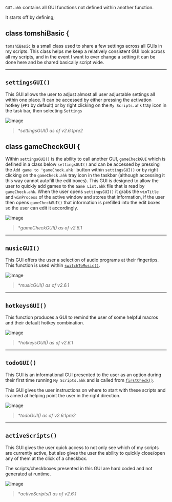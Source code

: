 `GUI.ahk` contains all GUI functions not defined within another function.

It starts off by defining;

## class tomshiBasic {
`tomshiBasic` is a small class used to share a few settings across all GUIs in my scripts. This class helps me keep a relatively consistent GUI look across all my scripts, and in the event I want to ever change a setting it can be done here and be shared basically script wide.
***

## `settingsGUI()`
This GUI allows the user to adjust almost all user adjustable settings all within one place. It can be accessed by either pressing the activation hotkey (`#F1` by default) or by right clicking on the `My Scripts.ahk` tray icon in the task bar, then selecting `Settings`

![image](https://user-images.githubusercontent.com/53557479/199130583-5d2ce688-ee2b-460e-a3b4-e887ace4dca6.png)

> **settingsGUI() as of v2.6.1pre2*

## class gameCheckGUI {

Within `settingsGUI()` is the ability to call another GUI, `gameCheckGUI` which is defined in a class below `settingsGUI()` and can be accessed by pressing the `Add game to 'gameCheck.ahk'` button within `settingsGUI()` or by right clicking on the `gameCheck.ahk` tray icon in the taskbar (although accessing it this way cannot autofill the edit boxes). This GUI is designed to allow the user to quickly add games to the `Game List.ahk` file that is read by `gameCheck.ahk`. When the user opens `settingsGUI()` it grabs the `winTitle` and `winProcess` of the active window and stores that information, if the user then opens `gameCheckGUI()` that information is prefilled into the edit boxes so the user can edit it accordingly.

![image](https://user-images.githubusercontent.com/53557479/199131020-e705d0b8-0629-4391-8b1d-3540c4598b8f.png)

> **gameCheckGUI() as of v2.6.1*
***

## `musicGUI()`
This GUI offers the user a selection of audio programs at their fingertips. This function is used within [`switchToMusic()`](https://github.com/Tomshiii/ahk/wiki/switchTo-Functions).

![image](https://user-images.githubusercontent.com/53557479/199143747-1ed038a3-b4ac-435e-9775-23f59eeca7c5.png)

> **musicGUI() as of v2.6.1*
***

## `hotkeysGUI()`
This function produces a GUI to remind the user of some helpful macros and their default hotkey combination.

![image](https://user-images.githubusercontent.com/53557479/199144856-6920ff9b-0c4b-4cb4-8ec1-13c5774e1eb1.png)

> **hotkeysGUI() as of v2.6.1*
***

## `todoGUI()`
This GUI is an informational GUI presented to the user as an option during their first time running `My Scripts.ahk` and is called from [`firstCheck()`](https://github.com/Tomshiii/ahk/wiki/Startup-Functions#firstcheck).

This GUI gives the user instructions on where to start with these scripts and is aimed at helping point the user in the right direction.

![image](https://user-images.githubusercontent.com/53557479/199145242-3fef436f-770f-4985-8085-ad816b043032.png)

> **todoGUI() as of v2.6.1pre2*
***

## `activeScripts()`
This GUI gives the user quick access to not only see which of my scripts are currently active, but also gives the user the ability to quickly close/open any of them at the click of a checkbox.

The scripts/checkboxes presented in this GUI are hard coded and not generated at runtime.

![image](https://user-images.githubusercontent.com/53557479/199145506-b79d5c5d-2cd0-46e3-82d4-10a0202c8946.png)

> **activeScripts() as of v2.6.1*